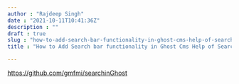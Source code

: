 ```yaml
---
author : "Rajdeep Singh"
date : "2021-10-11T10:41:36Z"
description : ""
draft : true
slug : "how-to-add-search-bar-functionality-in-ghost-cms-help-of-searchinghost"
title : "How to Add Search bar functionality in Ghost Cms Help of SearchinGhost"

---
```





https://github.com/gmfmi/searchinGhost



